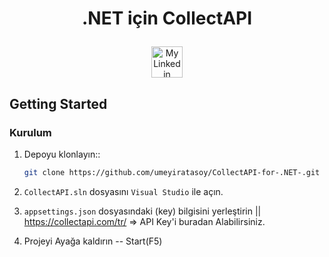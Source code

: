 # <p align="center">.NET için CollectAPI</p>

<div align="center">
   <a href = "https://www.linkedin.com/in/umeyir-atasoy/"><img  src = "https://play-lh.googleusercontent.com/kMofEFLjobZy_bCuaiDogzBcUT-dz3BBbOrIEjJ-hqOabjK8ieuevGe6wlTD15QzOqw" width = "50" height = "50" alt = "My Linkedin Profile"/></a>
</div>


  
## Getting Started

### Kurulum

1. Depoyu klonlayın::

   ```sh
   git clone https://github.com/umeyiratasoy/CollectAPI-for-.NET-.git
   ```
2. `CollectAPI.sln` dosyasını `Visual Studio` ile açın.
3. `appsettings.json` dosyasındaki (key) bilgisini yerleştirin || https://collectapi.com/tr/ => API Key'i buradan Alabilirsiniz.
4.  Projeyi Ayağa kaldırın -- Start(F5)





